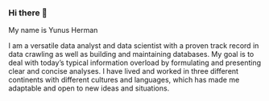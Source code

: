 ### Hi there 👋
 My name is Yunus Herman
 
 I am a versatile data analyst and data scientist with a proven track record in data crawling as well as building and maintaining
databases. My goal is to deal with today’s typical information overload by formulating and presenting clear
and concise analyses. I have lived and worked in three different continents with different cultures and
languages, which has made me adaptable and open to new ideas and situations.
<!--
**yunus-herman/yunus-herman** is a ✨ _special_ ✨ repository because its `README.md` (this file) appears on your GitHub profile.

Here are some ideas to get you started:

- 🔭 I’m currently working on ...
- 🌱 I’m currently learning ...
- 👯 I’m looking to collaborate on ...
- 🤔 I’m looking for help with ...
- 💬 Ask me about ...
- 📫 How to reach me: ...
- 😄 Pronouns: ...
- ⚡ Fun fact: ...
-->
